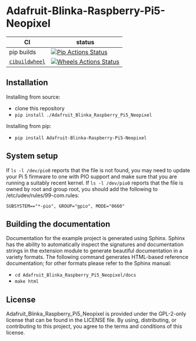 Adafruit-Blinka-Raspberry-Pi5-Neopixel
======================================

|      CI              | status |
|----------------------|--------|
| pip builds           | [![Pip Actions Status][actions-pip-badge]][actions-pip-link] |
| [`cibuildwheel`][]   | [![Wheels Actions Status][actions-wheels-badge]][actions-wheels-link] |

[actions-badge]:           https://github.com/adafruit/Adafruit_Blinka_Raspberry_Pi5_Neopixel/workflows/Tests/badge.svg
[actions-pip-link]:        https://github.com/adafruit/Adafruit_Blinka_Raspberry_Pi5_Neopixel/actions?query=workflow%3A%22Pip
[actions-pip-badge]:       https://github.com/adafruit/Adafruit_Blinka_Raspberry_Pi5_Neopixel/workflows/Pip/badge.svg
[actions-wheels-link]:     https://github.com/adafruit/Adafruit_Blinka_Raspberry_Pi5_Neopixel/actions?query=workflow%3AWheels
[actions-wheels-badge]:    https://github.com/adafruit/Adafruit_Blinka_Raspberry_Pi5_Neopixel/workflows/Wheels/badge.svg

Installation
------------

Installing from source:

 - clone this repository
 - `pip install ./Adafruit_Blinka_Raspberry_Pi5_Neopixel`

Installing from pip:

 - `pip install Adafruit-Blinka-Raspberry-Pi5-Neopixel`

System setup
------------

If `ls -l /dev/pio0` reports that the file is not found, you may need to update your Pi 5 firmware to one with PIO support and make sure that you are running a suitably recent kernel. If `ls -l /dev/pio0` reports that the file is owned by root and group root, you should add the following to /etc/udev/rules/99-com.rules:

```
SUBSYSTEM=="*-pio", GROUP="gpio", MODE="0660"
```

Building the documentation
--------------------------

Documentation for the example project is generated using Sphinx. Sphinx has the
ability to automatically inspect the signatures and documentation strings in
the extension module to generate beautiful documentation in a variety formats.
The following command generates HTML-based reference documentation; for other
formats please refer to the Sphinx manual:

 - `cd Adafruit_Blinka_Raspberry_Pi5_Neopixel/docs`
 - `make html`

License
-------

Adafruit\_Blinka\_Raspberry\_Pi5\_Neopixel is provided under the GPL-2-only license that can be found in the LICENSE
file. By using, distributing, or contributing to this project, you agree to the
terms and conditions of this license.

[`cibuildwheel`]:          https://cibuildwheel.readthedocs.io
